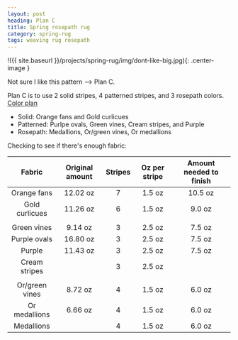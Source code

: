 ```yaml
---
layout: post
heading: Plan C
title: Spring rosepath rug
category: spring-rug
tags: weaving rug rosepath
---
```

!({{ site.baseurl }}/projects/spring-rug/img/dont-like-big.jpg){: .center-image }

Not sure I like this pattern –> Plan C.

Plan C is to use 2 solid stripes, 4 patterned stripes, and 3 rosepath colors.
<a href="http://lynness.github.io/projects/spring-rug/rug-plan-reboot3.htm">Color plan</a>

* Solid: Orange fans and Gold curlicues
* Patterned: Purlpe ovals, Green vines, Cream stripes, and Purple
* Rosepath: Medallions, Or/green vines, Or medallions

Checking to see if there's enough fabric:

|     Fabric     | Original amount | Stripes |  Oz per stripe | Amount needed to finish |
|:--------------:|:---------------:|:-------:|:-------------:|:-----------------------:|
| Orange fans    | 12.02 oz        |    7    | 1.5 oz        | 10.5 oz                 |
| Gold curlicues | 11.26 oz        |    6    | 1.5 oz        | 9.0  oz                 |
|                |                 |         |               |                         |
| Green vines    | 9.14 oz         |    3    | 2.5 oz        | 7.5 oz                  |
| Purple ovals   | 16.80 oz        |    3    | 2.5 oz        | 7.5 oz                  |
| Purple         | 11.43 oz        |    3    | 2.5 oz        | 7.5 oz                  |
| Cream stripes  |                 |    3    | 2.5 oz        |                         |
|                |                 |         |               |                         |
| Or/green vines | 8.72 oz         |    4    | 1.5 oz        | 6.0 oz                  |
| Or medallions  | 6.66 oz         |    4    | 1.5 oz        | 6.0 oz                  |
| Medallions     |                 |    4    | 1.5 oz        | 6.0 oz                  |



